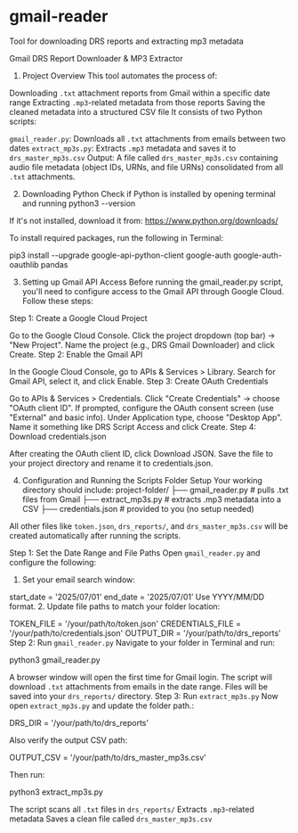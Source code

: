 # gmail-reader
Tool for downloading DRS reports and extracting mp3 metadata

Gmail DRS Report Downloader & MP3 Extractor 
1.  Project Overview 
This tool automates the process of: 

Downloading `.txt` attachment reports from Gmail within a specific date range 
Extracting `.mp3`-related metadata from those reports 
Saving the cleaned metadata into a structured CSV file 
It consists of two Python scripts: 

`gmail_reader.py`: Downloads all `.txt` attachments from emails between two dates 
`extract_mp3s.py`: Extracts `.mp3` metadata and saves it to `drs_master_mp3s.csv` 
Output: A file called `drs_master_mp3s.csv` containing audio file metadata (object IDs, URNs, and file URNs) consolidated from all `.txt` attachments. 

2. Downloading Python 
Check if Python is installed by opening terminal and running python3 --version 

If it's not installed, download it from: https://www.python.org/downloads/ 

 

To install required packages, run the following in Terminal: 

pip3 install --upgrade google-api-python-client google-auth google-auth-oauthlib pandas 

3. Setting up Gmail API Access 
Before running the gmail_reader.py script, you'll need to configure access to the Gmail API through Google Cloud. Follow these steps: 

Step 1: Create a Google Cloud Project 

Go to the Google Cloud Console. 
Click the project dropdown (top bar) → "New Project". 
Name the project (e.g., DRS Gmail Downloader) and click Create. 
Step 2: Enable the Gmail API 

In the Google Cloud Console, go to APIs & Services > Library. 
Search for Gmail API, select it, and click Enable. 
Step 3: Create OAuth Credentials 

Go to APIs & Services > Credentials. 
Click "Create Credentials" → choose "OAuth client ID". 
If prompted, configure the OAuth consent screen (use "External" and basic info). 
Under Application type, choose "Desktop App". 
Name it something like DRS Script Access and click Create. 
Step 4: Download credentials.json 

After creating the OAuth client ID, click Download JSON. 
Save the file to your project directory and rename it to credentials.json. 
 

4. Configuration and Running the Scripts 
Folder Setup 
Your working directory should include: 
project-folder/ 
├── gmail_reader.py        # pulls .txt files from Gmail 
├── extract_mp3s.py        # extracts .mp3 metadata into a CSV 
├── credentials.json       # provided to you (no setup needed) 
 
 

 All other files like `token.json`, `drs_reports/`, and `drs_master_mp3s.csv` will be created automatically after running the scripts. 

Step 1: Set the Date Range and File Paths 
Open `gmail_reader.py` and configure the following: 

 

1. Set your email search window: 

start_date = '2025/07/01' 
end_date = '2025/07/01’ 
Use YYYY/MM/DD format. 
2. Update file paths to match your folder location: 

TOKEN_FILE = '/your/path/to/token.json' 
CREDENTIALS_FILE = '/your/path/to/credentials.json' 
OUTPUT_DIR = '/your/path/to/drs_reports' 
Step 2: Run `gmail_reader.py` 
Navigate to your folder in Terminal and run: 

python3 gmail_reader.py 

A browser window will open the first time for Gmail login. 
The script will download `.txt` attachments from emails in the date range. 
Files will be saved into your `drs_reports/` directory. 
Step 3: Run `extract_mp3s.py` 
Now open `extract_mp3s.py` and update the folder path.: 

DRS_DIR = '/your/path/to/drs_reports' 

Also verify the output CSV path: 

OUTPUT_CSV = '/your/path/to/drs_master_mp3s.csv' 

Then run: 

python3 extract_mp3s.py 

The script scans all `.txt` files in `drs_reports/` 
Extracts `.mp3`-related metadata 
Saves a clean file called `drs_master_mp3s.csv` 
 
